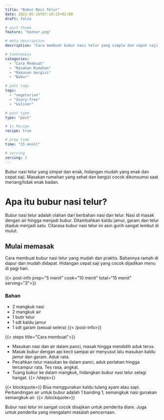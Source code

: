 ```yaml
---
title: "Bubur Nasi Telur"
date: 2021-05-16T07:19:25+02:00
draft: false

# post thumb
feature: "banner.png"

# meta description
description: "Cara membuat bubur nasi telur yang simple dan cepat saji. Masakan rumahan yang mudah dibuat dan bergizi."

# taxonomies
categories:
  - "Cara Membuat"
  - "Masakan Rumahan"
  - "Makanan bergizi"
  - "Bubur"

# post tags
tags:
  - "vegetarian"
  - "diary-free"
  - "kuliner"

# post type
type: "post"

# Is Recipe
recipe: true

# prep time
time: "15 menit"

# serving
serving: 3
---
```

Bubur nasi telur yang simpel dan enak, hidangan mudah yang enak dan cepat saji. Masakan rumahan yang sehat dan bergizi cocok dikonsumsi saat meriang/tidak enak badan.

# Apa itu bubur nasi telur?

Bubur nasi telur adalah olahan dari berbahan nasi dan telur. Nasi di masak dengan air hingga menjadi bubur. Ditambahkan kaldu jamur, garam dan telur diaduk menjadi satu. Citarasa bubur nasi telur ini asin gurih sangat lembut di mulut.

## Mulai memasak

Cara membuat bubur nasi telur yang mudah dan praktis. Bahannya ramah di dapur dan mudah didapat. Hidangan cepat saji yang cocok dijadikan menu di pagi hari.

{{< post-info prep="5 menit" cook="10 menit" total="15 menit" serving="3">}}

### Bahan

-   2 mangkuk nasi
-   2 mangkuk air 
-   1 butir telur
-   1 sdt kaldu jamur
-   1 sdt garam (sesuai selera)
{{< /post-info>}}

{{< steps title="Cara membuat">}}
-   Masukan nasi dan air dalam panci, masak hingga mendidih aduk terus.
-   Masak bubur dengan api kecil sampai air menyusut lalu masukan kaldu jamur dan garam. Aduk rata.
-   Pecahkan telur masukan ke dalam panci, aduk perlahan hingga tercampur rata. Tes rasa, angkat.
-   Tuang bubur ke dalam mangkuk, hidangkan bubur nasi telur selagi hangat.
{{< /steps>}}

{{< blockquote>}}
Bisa menggunakan kaldu tulang ayam atau sapi. Perbandingan air untuk bubur adalah 1 banding 1, semangkuk nasi gunakan semangkuk air.
{{< /blockquote>}}

Bubur nasi telur ini sangat cocok disajikan untuk penderita diare. Juga untuk penderita yang mengalami masalah pencernaan.
